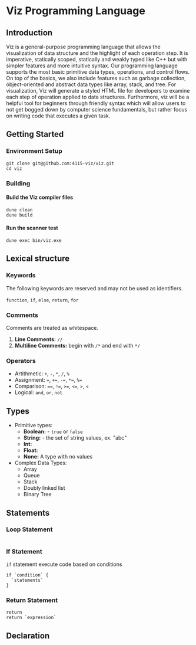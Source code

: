 # Viz Programming Language

## Introduction
Viz is a general-purpose programming language that allows the visualization of data structure and the highlight of each operation step.  It is imperative, statically scoped, statically and weakly typed like C++ but with simpler features and more intuitive syntax.  Our programming language supports the most basic primitive data types, operations, and control flows.  On top of the basics, we also include features such as garbage collection, object-oriented and abstract data types like array, stack, and tree.  For visualization, Viz will generate a styled HTML file for developers to examine each step of operation applied to data structures. Furthermore, viz will be a helpful tool for beginners through friendly syntax which will allow users to not get bogged down by computer science fundamentals, but rather focus on writing code that executes a given task.
## Getting Started
### Environment Setup
```
git clone git@github.com:4115-viz/viz.git
cd viz
```
### Building
#### Build the Viz compiler files

```
dune clean
dune build
```

#### Run the scanner test
```
dune exec bin/viz.exe
```

<!-- #### Compiler files
-  `ast.ml`: abstract syntax tree (AST)--a list of strings for viz scanner (needs to be updated obviously) 
-  `scanner.mll`: scanner
-  `parser.mly`: parser -->

<!-- #### Other files -->
<!-- - `test.ml`: top-level file to test and run the scanner -->
<!-- - `example.viz`: sample viz source code -->
<!-- - `output.txt`: this will be the outputted scanned tokens -->

## Lexical structure

### Keywords
The following keywords are reserved and may not be used as identifiers.

`function`, `if`, `else`, `return`, `for`

### Comments
Comments are treated as whitespace.
1. **Line Comments:** `//`
2. **Multiline Comments:** begin with `/*` and end with `*/`

### Operators
- Artithmetic: `+`, `-`, `*`, `/`, `%`
- Assignment: `=`, `+=`, `-=`, `*=`, `%=`
- Comparison: `==`, `!=`, `>=`, `<=`, `>`, `<`
- Logical: `and`, `or`, `not`

## Types
- Primitive types:
  - **Boolean:** - `true` or `false`
  - **String:** - the set of string values, ex. "abc"
  - **Int:**
  - **Float:**
  - **None:** A type with no values 
- Complex Data Types:
  - Array
  - Queue
  - Stack
  - Doubly linked list
  - Binary Tree

## Statements
### Loop Statement
```
```
### If Statement
`if` statement execute code based on conditions
```
if `condition` {
  `statements`
}
```

### Return Statement
```
return
return `expression`
```

## Declaration